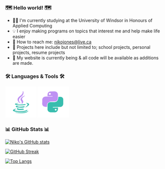 <head>
  <!--
  Colour theme (Hex Codes):
  38bdae  Teel
  70a5fd  Blue
  bf91f3  Lavender
  1a1b27  Dark Blue/Purple
  -->
</head>

### 🗺️ Hello world! 🗺️
- 👨‍🎓 I'm currently studying at the University of Windsor in Honours of Applied Computing
- 💡 I enjoy making programs on topics that interest me and help make life easier
- 📧 How to reach me: nikojones@live.ca
- 🔧 Projects here include but not limited to; school projects, personal projects, resume projects
- 🧙 My website is currently being & all code will be available as additions are made.


### 🛠️ Languages & Tools 🛠️
<div>
  <!-- add images here-->
  <!-- <img src="" alt=""> -->
  <img src="https://github.com/N1koJones/N1koJones/blob/main/Icons/JavaLogo.png" alt="Java Logo">
  <img src="https://github.com/N1koJones/N1koJones/blob/main/Icons/PythonLogo.png" alt="Python Logo">
</div>


### 📊 GitHub Stats 📊
[![Niko's GitHub stats](https://github-readme-stats.vercel.app/api?username=N1koJones&theme=tokyonight)](https://github.com/anuraghazra/github-readme-stats)

[![GitHub Streak](http://github-readme-streak-stats.herokuapp.com?user=N1koJones&theme=tokyonight&date_format=%5BY%20%5DM%20j)](https://git.io/streak-stats)

[![Top Langs](https://github-readme-stats.vercel.app/api/top-langs/?username=N1koJones&theme=tokyonight)](https://github.com/anuraghazra/github-readme-stats)

<!---
NikoJones/NikoJones is a ✨ special ✨ repository because its `README.md` (this file) appears on your GitHub profile.
You can click the Preview link to take a look at your changes.
--->
